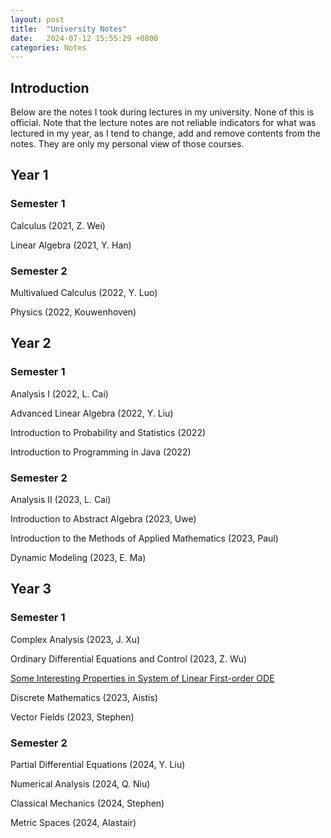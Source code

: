 ```yaml
---
layout: post
title:  "University Notes"
date:   2024-07-12 15:55:29 +0800
categories: Notes
---
```


## Introduction

Below are the notes I took during lectures in my university. None of this is official. Note that the lecture notes are not reliable indicators for what was lectured in my year, as I tend to change, add and remove contents from the notes. They are only my personal view of those courses.

## Year 1

### Semester 1

Calculus (2021, Z. Wei)

Linear Algebra (2021, Y. Han)

### Semester 2

Multivalued Calculus (2022, Y. Luo)

Physics (2022, Kouwenhoven)

## Year 2

### Semester 1

Analysis I (2022, L. Cai)

Advanced Linear Algebra (2022, Y. Liu)

Introduction to Probability and Statistics (2022)

Introduction to Programming in Java (2022)

### Semester 2

Analysis II (2023, L. Cai)

Introduction to Abstract Algebra (2023, Uwe)

Introduction to the Methods of Applied Mathematics (2023, Paul)

Dynamic Modeling (2023, E. Ma)

## Year 3

### Semester 1

Complex Analysis (2023, J. Xu)

Ordinary Differential Equations and Control (2023, Z. Wu)

[Some Interesting Properties in System of Linear First-order ODE](../source/ODE.pdf)

Discrete Mathematics (2023, Aistis)

Vector Fields (2023, Stephen)

### Semester 2

Partial Differential Equations (2024, Y. Liu)

Numerical Analysis (2024, Q. Niu)

Classical Mechanics (2024, Stephen)

Metric Spaces (2024, Alastair)